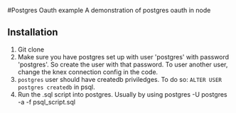 #Postgres Oauth example
A demonstration of postgres oauth in node

## Installation
1. Git clone
2. Make sure you have postgres set up with user 'postgres' with password 'postgres'. So create the user with that password. To user another user, change the knex connection config in the code.
4. `postgres` user should have createdb priviledges. To do so: `ALTER USER postgres createdb` in psql. 
4. Run the .sql script into postgres. Usually by using
    postgres -U postgres -a -f psql_script.sql
